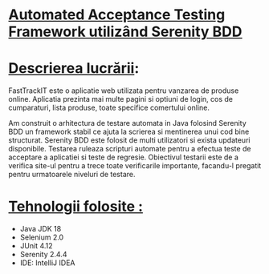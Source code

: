 
# <p/><div style="text-decoration: underline;"><u></u></div>
<strong></strong>
# <p/><div style="text-decoration: underline;"><u>Automated Acceptance Testing Framework utilizând Serenity BDD</u></div>

# <p/><div><u>Descrierea lucrării</u>:</div>
FastTrackIT este o aplicatie web utilizata pentru vanzarea de produse online. Aplicatia prezinta mai multe pagini si optiuni de login, cos de cumparaturi, lista produse, toate specifice comertului online.

Am construit o arhitectura de testare automata in Java folosind Serenity BDD un framework stabil ce ajuta la scrierea si mentinerea unui cod bine structurat. Serenity BDD este folosit de multi utilizatori si exista updateuri disponibile.
Testarea ruleaza scripturi automate pentru a efectua teste de acceptare a aplicatiei si teste de regresie. 
Obiectivul testarii este de a verifica site-ul pentru a trece toate verificarile importante, facandu-l pregatit pentru urmatoarele niveluri de testare.

# <p/><div style="text-decoration: underline;"><u>Tehnologii folosite</u> :</div>
<ul><li>Java JDK 18</li><li>Selenium 2.0</li><li>JUnit 4.12</li><li>Serenity 2.4.4</li><li>IDE: IntelliJ IDEA</li>
  </ul>
